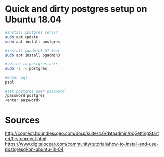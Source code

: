# Quick and dirty postgres setup on Ubuntu 18.04

```bash
#install postgres server
sudo apt update
sudo apt install postgres

#install pgadmin3 UI tool
sudo apt install pgadmin3

#switch to postgres user
sudo -i -u postgres

#enter pql
psql

#set postgres user password
/password postgres
<enter password>
```

# Sources

http://connect.boundlessgeo.com/docs/suite/4.6/dataadmin/pgGettingStarted/firstconnect.html
https://www.digitalocean.com/community/tutorials/how-to-install-and-use-postgresql-on-ubuntu-18-04